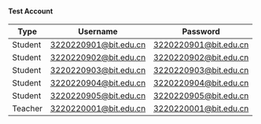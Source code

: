 #### Test Account
| Type | Username | Password |
|---------|------|------|
| Student | 3220220901@bit.edu.cn | 3220220901@bit.edu.cn|
| Student | 3220220902@bit.edu.cn | 3220220902@bit.edu.cn|
| Student | 3220220903@bit.edu.cn | 3220220903@bit.edu.cn |
| Student | 3220220904@bit.edu.cn | 3220220904@bit.edu.cn |
| Student | 3220220905@bit.edu.cn | 3220220905@bit.edu.cn |
| Teacher | 3220220001@bit.edu.cn | 3220220001@bit.edu.cn |
